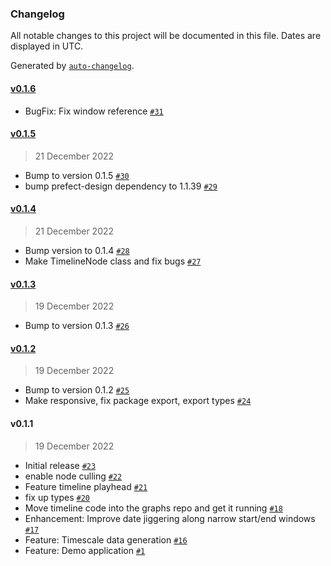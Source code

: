 ### Changelog

All notable changes to this project will be documented in this file. Dates are displayed in UTC.

Generated by [`auto-changelog`](https://github.com/CookPete/auto-changelog).

#### [v0.1.6](https://github.com/PrefectHQ/graphs/compare/v0.1.5...v0.1.6)

- BugFix: Fix window reference [`#31`](https://github.com/PrefectHQ/graphs/pull/31)

#### [v0.1.5](https://github.com/PrefectHQ/graphs/compare/v0.1.4...v0.1.5)

> 21 December 2022

- Bump to version 0.1.5 [`#30`](https://github.com/PrefectHQ/graphs/pull/30)
- bump prefect-design dependency to 1.1.39 [`#29`](https://github.com/PrefectHQ/graphs/pull/29)

#### [v0.1.4](https://github.com/PrefectHQ/graphs/compare/v0.1.3...v0.1.4)

> 21 December 2022

- Bump version to 0.1.4 [`#28`](https://github.com/PrefectHQ/graphs/pull/28)
- Make TimelineNode class and fix bugs [`#27`](https://github.com/PrefectHQ/graphs/pull/27)

#### [v0.1.3](https://github.com/PrefectHQ/graphs/compare/v0.1.2...v0.1.3)

> 19 December 2022

- Bump to version 0.1.3 [`#26`](https://github.com/PrefectHQ/graphs/pull/26)

#### [v0.1.2](https://github.com/PrefectHQ/graphs/compare/v0.1.1...v0.1.2)

> 19 December 2022

- Bump to version 0.1.2 [`#25`](https://github.com/PrefectHQ/graphs/pull/25)
- Make responsive, fix package export, export types [`#24`](https://github.com/PrefectHQ/graphs/pull/24)

#### v0.1.1

> 19 December 2022

- Initial release [`#23`](https://github.com/PrefectHQ/graphs/pull/23)
- enable node culling [`#22`](https://github.com/PrefectHQ/graphs/pull/22)
- Feature timeline playhead [`#21`](https://github.com/PrefectHQ/graphs/pull/21)
- fix up types [`#20`](https://github.com/PrefectHQ/graphs/pull/20)
- Move timeline code into the graphs repo and get it running [`#18`](https://github.com/PrefectHQ/graphs/pull/18)
- Enhancement: Improve date jiggering along narrow start/end windows [`#17`](https://github.com/PrefectHQ/graphs/pull/17)
- Feature: Timescale data generation [`#16`](https://github.com/PrefectHQ/graphs/pull/16)
- Feature: Demo application [`#1`](https://github.com/PrefectHQ/graphs/pull/1)
